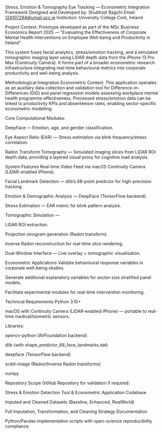 Stress, Emotion & Tomography Eye Tracking — Econometric Integration Framework
Designed and Developed by: Shubhojit Bagchi
Email: 124107294@umail.ucc.ie
Institution: University College Cork, Ireland

Project Context:
Prototype developed as part of the MSc Business Economics Report 2025 — "Evaluating the Effectiveness of Corporate Mental Health Interventions on Employee Well-being and Productivity in Ireland".

This system fuses facial analytics, stress/emotion tracking, and a simulated tomographic imaging layer using LiDAR depth data from the iPhone 13 Pro Max (Continuity Camera). It forms part of a broader econometric research infrastructure integrating real-time behavioural metrics into corporate productivity and well-being analysis.

Methodological Integration
Econometric Context:
This application operates as an auxiliary data collection and validation tool for Difference-in-Differences (DiD) and panel regression models assessing workplace mental health programme effectiveness.
Processed stress/emotion data can be linked to productivity KPIs and absenteeism rates, enabling sector-specific econometric modelling.

Core Computational Modules:

DeepFace — Emotion, age, and gender classification.

Eye Aspect Ratio (EAR) — Stress estimation via blink frequency/stress correlation.

Radon Transform Tomography — Simulated imaging slices from LiDAR ROI depth data, providing a layered visual proxy for cognitive load analysis.

System Features
Real-time Video Feed via macOS Continuity Camera (LiDAR-enabled iPhone).

Facial Landmark Detection — dlib’s 68-point predictor for high-precision tracking.

Emotion & Demographic Analysis — DeepFace (TensorFlow backend).

Stress Estimation — EAR metric for blink pattern analysis.

Tomographic Simulation —

LiDAR ROI extraction.

Projection sinogram generation (Radon transform).

Inverse Radon reconstruction for real-time slice rendering.

Dual-Window Interface — Live overlay + tomographic visualisation.

Econometric Applications
Validate behavioural response variables in corporate well-being studies.

Generate additional explanatory variables for sector-size stratified panel models.

Facilitate experimental modules for real-time intervention monitoring.

Technical Requirements
Python 3.10+

macOS with Continuity Camera (LiDAR-enabled iPhone) — portable to real-time medical/biometric sensors.

Libraries:

opencv-python (AVFoundation backend)

dlib (with shape_predictor_68_face_landmarks.dat)

deepface (TensorFlow backend)

scikit-image (Radon/Inverse Radon transforms)

numpy

Repository Scope
GitHub Repository for validation if required:

Stress & Emotion Detection Tool & Econometric Application Codebase

Imputed and Cleaned Datasets (Baseline, Enhanced, RealWorld)

Full Imputation, Transformation, and Cleaning Strategy Documentation

Python/Pandas implementation scripts with open-science reproducibility compliance.

